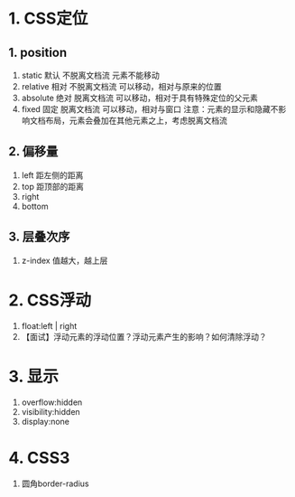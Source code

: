 # 1. CSS定位
## 1. position
1. static	默认		不脱离文档流		元素不能移动
2. relative	相对		不脱离文档流		可以移动，相对与原来的位置
3. absolute	绝对		脱离文档流		可以移动，相对于具有特殊定位的父元素
4. fixed	固定		脱离文档流		可以移动，相对与窗口
注意：元素的显示和隐藏不影响文档布局，元素会叠加在其他元素之上，考虑脱离文档流
## 2. 偏移量
1. left 距左侧的距离
2. top  距顶部的距离
3. right
4. bottom
## 3. 层叠次序
1. z-index 值越大，越上层
# 2. CSS浮动
1. float:left | right
2. 【面试】浮动元素的浮动位置？浮动元素产生的影响？如何清除浮动？
# 3. 显示
1. overflow:hidden
2. visibility:hidden
3. display:none
# 4. CSS3
1. 圆角border-radius
